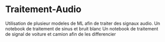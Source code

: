 # Traitement-Audio

Utilisation de plusieur modeles de ML afin de traiter des signaux audio.
Un notebook de traitement de sinus et bruit blanc
Un notebook de traitement de signal de voiture et camion afin de les differencier
